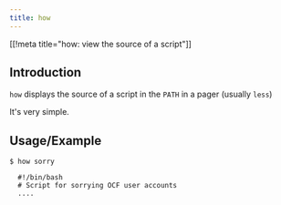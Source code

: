 ```yaml
---
title: how
---
```


[[!meta title="how: view the source of a script"]]

## Introduction

`how` displays the source of a script in the `PATH` in a pager (usually `less`)

It's very simple.

## Usage/Example

    $ how sorry

      #!/bin/bash
      # Script for sorrying OCF user accounts
      ....
